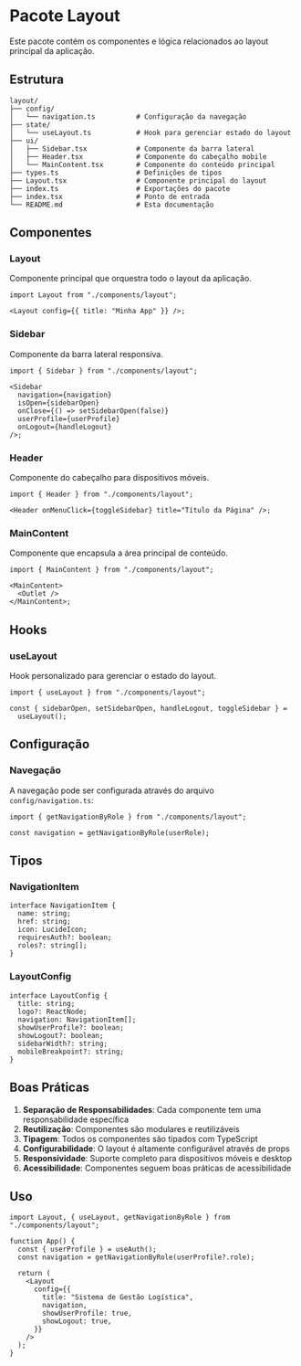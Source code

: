 # Pacote Layout

Este pacote contém os componentes e lógica relacionados ao layout principal da aplicação.

## Estrutura

```
layout/
├── config/
│   └── navigation.ts          # Configuração da navegação
├── state/
│   └── useLayout.ts           # Hook para gerenciar estado do layout
├── ui/
│   ├── Sidebar.tsx            # Componente da barra lateral
│   ├── Header.tsx             # Componente do cabeçalho mobile
│   └── MainContent.tsx        # Componente do conteúdo principal
├── types.ts                   # Definições de tipos
├── Layout.tsx                 # Componente principal do layout
├── index.ts                   # Exportações do pacote
├── index.tsx                  # Ponto de entrada
└── README.md                  # Esta documentação
```

## Componentes

### Layout

Componente principal que orquestra todo o layout da aplicação.

```tsx
import Layout from "./components/layout";

<Layout config={{ title: "Minha App" }} />;
```

### Sidebar

Componente da barra lateral responsiva.

```tsx
import { Sidebar } from "./components/layout";

<Sidebar
  navigation={navigation}
  isOpen={sidebarOpen}
  onClose={() => setSidebarOpen(false)}
  userProfile={userProfile}
  onLogout={handleLogout}
/>;
```

### Header

Componente do cabeçalho para dispositivos móveis.

```tsx
import { Header } from "./components/layout";

<Header onMenuClick={toggleSidebar} title="Título da Página" />;
```

### MainContent

Componente que encapsula a área principal de conteúdo.

```tsx
import { MainContent } from "./components/layout";

<MainContent>
  <Outlet />
</MainContent>;
```

## Hooks

### useLayout

Hook personalizado para gerenciar o estado do layout.

```tsx
import { useLayout } from "./components/layout";

const { sidebarOpen, setSidebarOpen, handleLogout, toggleSidebar } =
  useLayout();
```

## Configuração

### Navegação

A navegação pode ser configurada através do arquivo `config/navigation.ts`:

```tsx
import { getNavigationByRole } from "./components/layout";

const navigation = getNavigationByRole(userRole);
```

## Tipos

### NavigationItem

```tsx
interface NavigationItem {
  name: string;
  href: string;
  icon: LucideIcon;
  requiresAuth?: boolean;
  roles?: string[];
}
```

### LayoutConfig

```tsx
interface LayoutConfig {
  title: string;
  logo?: ReactNode;
  navigation: NavigationItem[];
  showUserProfile?: boolean;
  showLogout?: boolean;
  sidebarWidth?: string;
  mobileBreakpoint?: string;
}
```

## Boas Práticas

1. **Separação de Responsabilidades**: Cada componente tem uma responsabilidade específica
2. **Reutilização**: Componentes são modulares e reutilizáveis
3. **Tipagem**: Todos os componentes são tipados com TypeScript
4. **Configurabilidade**: O layout é altamente configurável através de props
5. **Responsividade**: Suporte completo para dispositivos móveis e desktop
6. **Acessibilidade**: Componentes seguem boas práticas de acessibilidade

## Uso

```tsx
import Layout, { useLayout, getNavigationByRole } from "./components/layout";

function App() {
  const { userProfile } = useAuth();
  const navigation = getNavigationByRole(userProfile?.role);

  return (
    <Layout
      config={{
        title: "Sistema de Gestão Logística",
        navigation,
        showUserProfile: true,
        showLogout: true,
      }}
    />
  );
}
```
